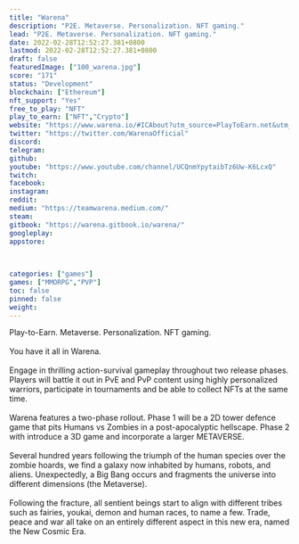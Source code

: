 ```yaml
---
title: "Warena"
description: "P2E. Metaverse. Personalization. NFT gaming."
lead: "P2E. Metaverse. Personalization. NFT gaming."
date: 2022-02-28T12:52:27.381+0800
lastmod: 2022-02-28T12:52:27.381+0800
draft: false
featuredImage: ["100_warena.jpg"]
score: "171"
status: "Development"
blockchain: ["Ethereum"]
nft_support: "Yes"
free_to_play: "NFT"
play_to_earn: ["NFT","Crypto"]
website: "https://www.warena.io/#ICAbout?utm_source=PlayToEarn.net&utm_medium=organic&utm_campaign=gamepage"
twitter: "https://twitter.com/WarenaOfficial"
discord: 
telegram: 
github: 
youtube: "https://www.youtube.com/channel/UCQnmYpytaibTz6Uw-K6LcxQ"
twitch: 
facebook: 
instagram: 
reddit: 
medium: "https://teamwarena.medium.com/"
steam: 
gitbook: "https://warena.gitbook.io/warena/"
googleplay: 
appstore: 

  
    
categories: ["games"]
games: ["MMORPG","PVP"]
toc: false
pinned: false
weight: 
---
```

Play-to-Earn. Metaverse. Personalization. NFT gaming.<br> <br> You have it all in Warena.<br> <br> Engage in thrilling action-survival gameplay throughout two release phases. Players will battle it out in PvE and PvP content using highly personalized warriors, participate in tournaments and be able to collect NFTs at the same time.<br> <br> Warena features a two-phase rollout. Phase 1 will be a 2D tower defence game that pits Humans vs Zombies in a post-apocalyptic hellscape. Phase 2 with introduce a 3D game and incorporate a larger METAVERSE.<br> <br> Several hundred years following the triumph of the human species over the zombie hoards, we find a galaxy now inhabited by humans, robots, and aliens. Unexpectedly, a Big Bang occurs and fragments the universe into different dimensions (the Metaverse).<br> <br> Following the fracture, all sentient beings start to align with different tribes such as fairies, youkai, demon and human races, to name a few. Trade, peace and war all take on an entirely different aspect in this new era, named the New Cosmic Era.
